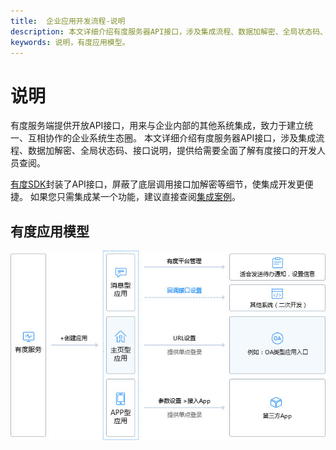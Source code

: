 ```yaml
---
title:  企业应用开发流程-说明
description: 本文详细介绍有度服务器API接口，涉及集成流程、数据加解密、全局状态码、接口说明，提供给需要全面了解有度接口的开发人员查阅。
keywords: 说明，有度应用模型。
---
```


# 说明

有度服务端提供开放API接口，用来与企业内部的其他系统集成，致力于建立统一、互相协作的企业系统生态圈。
本文详细介绍有度服务器API接口，涉及集成流程、数据加解密、全局状态码、接口说明，提供给需要全面了解有度接口的开发人员查阅。

[有度SDK](https://github.com/youduim/youdu-sdk-java)封装了API接口，屏蔽了底层调用接口加解密等细节，使集成开发更便捷。
如果您只需集成某一个功能，建议直接查阅[集成案例](./b01_00001.md)。

## 有度应用模型

![img](res/c01_00001/p_flow2.jpg)